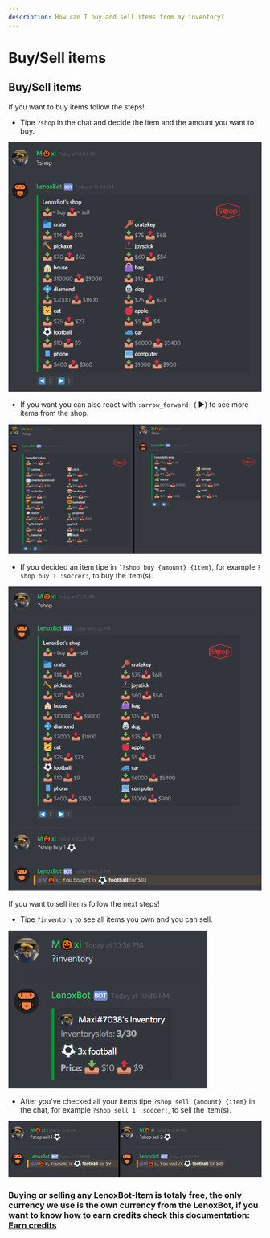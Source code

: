 ```yaml
---
description: How can I buy and sell items from my inventory?
---
```


# Buy/Sell items

## Buy/Sell items

If you want to buy items follow the steps!

* Tipe `?shop` in the chat and decide the item and the amount you want to buy.

![?shop Command](../.gitbook/assets/screenshot_1%20%281%29.png)

* If you want you can also react with `:arrow_forward:` \( ▶\) to see more items from the shop.

![The second and third shop page.](../.gitbook/assets/unbenannt.png)

* If you decided an item tipe in  `´?shop buy {amount} {item}`, for example `?shop buy 1 :soccer:`, to buy the item\(s\).

![?shop buy {amount} {item}](../.gitbook/assets/screenshot_4.png)



If you want to sell items follow the next steps!

* Tipe `?inventory` to see all items you own and you can sell.

![?inventory](../.gitbook/assets/screenshot_6.png)

* After you've checked all your items tipe `?shop sell {amount} {item}` in the chat, for example `?shop sell 1 :soccer:`, to sell the item\(s\).

![Selled 1 and 2 items.](../.gitbook/assets/unbenannt2.png)



### Buying or selling any LenoxBot-Item is totaly free, the only currency we use is the own currency from the LenoxBot, if you want to know how to earn credits check this documentation: [Earn credits](https://docs.lenoxbot.com/bot/earn-credits)

